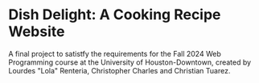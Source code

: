 # Dish Delight: A Cooking Recipe Website

A final project to satistfy the requirements for the Fall 2024 Web Programming course at the University of Houston-Downtown, created by Lourdes "Lola" Renteria, Christopher Charles and Christian Tuarez.
